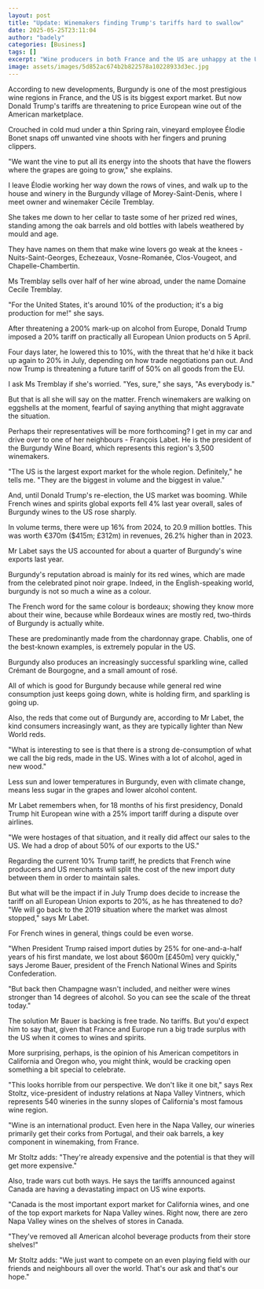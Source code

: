 ```yaml
---
layout: post
title: "Update: Winemakers finding Trump's tariffs hard to swallow"
date: 2025-05-25T23:11:04
author: "badely"
categories: [Business]
tags: []
excerpt: "Wine producers in both France and the US are unhappy at the US president's trade actions."
image: assets/images/5d852ac674b2b822578a10228933d3ec.jpg
---
```


According to new developments, Burgundy is one of the most prestigious wine regions in France, and the US is its biggest export market. But now Donald Trump's tariffs are threatening to price European wine out of the American marketplace.

Crouched in cold mud under a thin Spring rain, vineyard employee Élodie Bonet snaps off unwanted vine shoots with her fingers and pruning clippers.

"We want the vine to put all its energy into the shoots that have the flowers where the grapes are going to grow," she explains.

I leave Élodie working her way down the rows of vines, and walk up to the house and winery in the Burgundy village of Morey-Saint-Denis, where I meet owner and winemaker Cécile Tremblay.

She takes me down to her cellar to taste some of her prized red wines, standing among the oak barrels and old bottles with labels weathered by mould and age.

They have names on them that make wine lovers go weak at the knees - Nuits-Saint-Georges, Echezeaux, Vosne-Romanée, Clos-Vougeot, and Chapelle-Chambertin.

Ms Tremblay sells over half of her wine abroad, under the name Domaine Cecile Tremblay.

"For the United States, it's around 10% of the production; it's a big production for me!" she says.

After threatening a 200% mark-up on alcohol from Europe, Donald Trump imposed a 20% tariff on practically all European Union products on 5 April.

Four days later, he lowered this to 10%, with the threat that he'd hike it back up again to 20% in July, depending on how trade negotiations pan out. And now Trump is threatening a future tariff of 50% on all goods from the EU. 

I ask Ms Tremblay if she's worried. "Yes, sure," she says, "As everybody is."

But that is all she will say on the matter. French winemakers are walking on eggshells at the moment, fearful of saying anything that might aggravate the situation.

Perhaps their representatives will be more forthcoming? I get in my car and drive over to one of her neighbours - François Labet. He is the president of the Burgundy Wine Board, which represents this region's 3,500 winemakers.

"The US is the largest export market for the whole region. Definitely," he tells me.  "They are the biggest in volume and the biggest in value."

And, until Donald Trump's re-election, the US market was booming. While French wines and spirits global exports fell 4% last year overall, sales of Burgundy wines to the US rose sharply.

In volume terms, there were up 16% from 2024, to 20.9 million bottles. This was worth €370m ($415m; £312m) in revenues, 26.2% higher than in 2023.

Mr Labet says the US accounted for about a quarter of Burgundy's wine exports last year.

Burgundy's reputation abroad is mainly for its red wines, which are made from the celebrated pinot noir grape. Indeed, in the English-speaking world, burgundy is not so much a wine as a colour.

The French word for the same colour is bordeaux; showing they know more about their wine, because while Bordeaux wines are mostly red, two-thirds of Burgundy is actually white.

These are predominantly made from the chardonnay grape. Chablis, one of the best-known examples, is extremely popular in the US.

Burgundy also produces an increasingly successful sparkling wine, called Crémant de Bourgogne, and a small amount of rosé.

All of which is good for Burgundy because while general red wine consumption just keeps going down, white is holding firm, and sparkling is going up.

Also, the reds that come out of Burgundy are, according to Mr Labet, the kind consumers increasingly want, as they are typically lighter than New World reds.

"What is interesting to see is that there is a strong de-consumption of what we call the big reds, made in the US. Wines with a lot of alcohol, aged in new wood."

Less sun and lower temperatures in Burgundy, even with climate change, means less sugar in the grapes and lower alcohol content.

Mr Labet remembers when, for 18 months of his first presidency, Donald Trump hit European wine with a 25% import tariff during a dispute over airlines.

"We were hostages of that situation, and it really did affect our sales to the US. We had a drop of about 50% of our exports to the US."

Regarding the current 10% Trump tariff, he predicts that French wine producers and US merchants will split the cost of the new import duty between them in order to maintain sales.

But what will be the impact if in July Trump does decide to increase the tariff on all European Union exports to 20%, as he has threatened to do? "We will go back to the 2019 situation where the market was almost stopped," says Mr Labet.

For French wines in general, things could be even worse.

"When President Trump raised import duties by 25% for one-and-a-half years of his first mandate, we lost about $600m [£450m] very quickly," says Jerome Bauer, president of the French National Wines and Spirits Confederation.

"But back then Champagne wasn't included, and neither were wines stronger than 14 degrees of alcohol. So you can see the scale of the threat today."

The solution Mr Bauer is backing is free trade. No tariffs. But you'd expect him to say that, given that France and Europe run a big trade surplus with the US when it comes to wines and spirits.

More surprising, perhaps, is the opinion of his American competitors in California and Oregon who, you might think, would be cracking open something a bit special to celebrate.

"This looks horrible from our perspective. We don't like it one bit," says Rex Stoltz, vice-president of industry relations at Napa Valley Vintners, which represents 540 wineries in the sunny slopes of California's most famous wine region.

"Wine is an international product. Even here in the Napa Valley, our wineries primarily get their corks from Portugal, and their oak barrels, a key component in winemaking, from France.

Mr Stoltz adds: "They're already expensive and the potential is that they will get more expensive."

Also, trade wars cut both ways. He says the tariffs announced against Canada are having a devastating impact on US wine exports.

"Canada is the most important export market for California wines, and one of the top export markets for Napa Valley wines. Right now, there are zero Napa Valley wines on the shelves of stores in Canada.

"They've removed all American alcohol beverage products from their store shelves!"

Mr Stoltz adds: "We just want to compete on an even playing field with our friends and neighbours all over the world. That's our ask and that's our hope."

